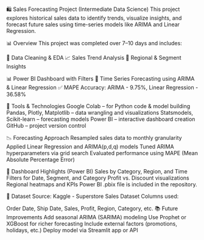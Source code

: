 🛍️ Sales Forecasting Project (Intermediate Data Science)
This project explores historical sales data to identify trends, visualize insights, and forecast future sales using time-series models like ARIMA and Linear Regression.

📊 Overview
This project was completed over 7–10 days and includes:

🧹 Data Cleaning & EDA
📈 Sales Trend Analysis
📍 Regional & Segment Insights

📊 Power BI Dashboard with Filters
🔮 Time Series Forecasting using ARIMA & Linear Regression
✅ MAPE Accuracy: ARIMA - 9.75%, Linear Regression - 36.58%

🧪 Tools & Technologies
Google Colab – for Python code & model building
Pandas, Plotly, Matplotlib – data wrangling and visualizations
Statsmodels, Scikit-learn – forecasting models
Power BI – interactive dashboard creation
GitHub – project version control

📉 Forecasting Approach
Resampled sales data to monthly granularity
Applied Linear Regression and ARIMA(p,d,q) models
Tuned ARIMA hyperparameters via grid search
Evaluated performance using MAPE (Mean Absolute Percentage Error)

📌 Dashboard Highlights (Power BI)
Sales by Category, Region, and Time
Filters for Date, Segment, and Category
Profit vs. Discount visualizations
Regional heatmaps and KPIs
Power BI .pbix file is included in the repository.

📂 Dataset
Source: Kaggle - Superstore Sales Dataset
Columns used:

Order Date, Ship Date, Sales, Profit, Region, Category, etc.
📚 Future Improvements
Add seasonal ARIMA (SARIMA) modeling
Use Prophet or XGBoost for richer forecasting
Include external factors (promotions, holidays, etc.)
Deploy model via Streamlit app or API
